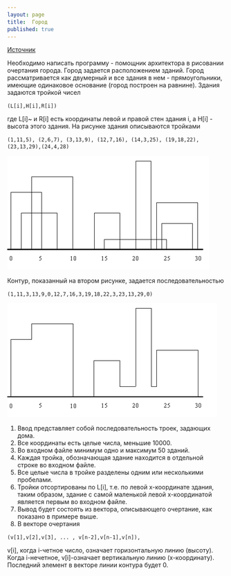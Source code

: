 ```yaml
---
layout: page
title:  Город
published: true
---
```


 [Источник](http://algolist.manual.ru/olimp/geo_prb.php)

Необходимо написать программу - помощник архитектора в рисовании очертания города. Город задается расположением зданий. Город рассматривается как двумерный и все здания в нем - прямоугольники, имеющие одинаковое основание (город построен на равнине). Здания задаются тройкой чисел

~~~
(L[i],H[i],R[i])
~~~
где L[i]~ и R[i] есть координаты левой и правой стен здания i, а H[i] - высота этого здания. На рисунке здания описываются тройками

~~~
(1,11,5), (2,6,7), (3,13,9), (12,7,16), (14,3,25), (19,18,22), (23,13,29),(24,4,28)
~~~

![Рисунок 1](Town1.gif)

Контур, показанный на втором рисунке, задается последовательностью

~~~
(1,11,3,13,9,0,12,7,16,3,19,18,22,3,23,13,29,0)
~~~

![Рисунок 1](Town2.gif)

1. Ввод представляет собой последовательность троек, задающих дома.
1. Все координаты есть целые числа, меньшие 10000.
1. Во входном файле минимум одно и максимум 50 зданий.
1. Каждая тройка, обозначающая здание находится в отдельной строке во входном файле.
1. Все целые числа в тройке разделены одним или несколькими пробелами.
1. Тройки отсортированы по L[i], т.е. по левой х-координате здания, таким образом, здание с самой маленькой левой х-координатой является первым во входном файле.
1. Вывод будет состоять из вектора, описывающего очертание, как показано в примере выше.
1. В векторе очертания

~~~
(v[1],v[2],v[3], ... , v[n-2],v[n-1],v[n]),
~~~

v[i], когда i-четное число, означает горизонтальную линию (высоту). Когда i-нечетное, v[i]-означает вертикальную линию (х-координату). Последний элемент в векторе линии контура будет 0.
